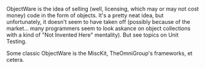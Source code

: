 

ObjectWare is the idea of selling (well, licensing, which may or may not cost money) code in the form of objects. It's a pretty neat idea, but unfortunately, it doesn't seem to have taken off (possibly because of the market... many programmers seem to look askance on object collections with a kind of "Not Invented Here" mentality). But see topics on Unit Testing.

Some classic ObjectWare is the MiscKit, TheOmniGroup's frameworks, et cetera.
